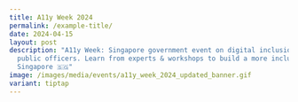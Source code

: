 ```yaml
---
title: A11y Week 2024
permalink: /example-title/
date: 2024-04-15
layout: post
description: "A11y Week: Singapore government event on digital inclusion for
  public officers. Learn from experts & workshops to build a more inclusive
  Singapore 🇸🇬"
image: /images/media/events/a11y_week_2024_updated_banner.gif
variant: tiptap
---
```

